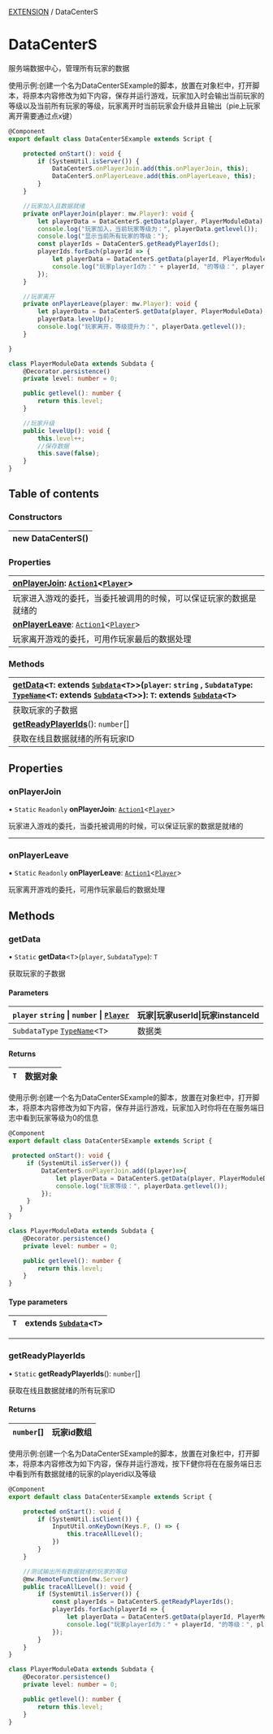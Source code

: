 [EXTENSION](../groups/Extension.EXTENSION.md) / DataCenterS

# DataCenterS <Badge type="tip" text="Class" /> <Score text="DataCenterS" />

<p class="content-big"> 服务端数据中心，管理所有玩家的数据 </p>

<p style="font-size: 14px;"> 使用示例:创建一个名为DataCenterSExample的脚本，放置在对象栏中，打开脚本，将原本内容修改为如下内容，保存并运行游戏，玩家加入时会输出当前玩家的等级以及当前所有玩家的等级，玩家离开时当前玩家会升级并且输出（pie上玩家离开需要通过点x键） </p>

```ts
@Component
export default class DataCenterSExample extends Script {

    protected onStart(): void {
        if (SystemUtil.isServer()) {
            DataCenterS.onPlayerJoin.add(this.onPlayerJoin, this);
            DataCenterS.onPlayerLeave.add(this.onPlayerLeave, this);
        }
    }

    //玩家加入且数据就绪
    private onPlayerJoin(player: mw.Player): void {
        let playerData = DataCenterS.getData(player, PlayerModuleData);
        console.log("玩家加入，当前玩家等级为：", playerData.getlevel());
        console.log("显示当前所有玩家的等级：");
        const playerIds = DataCenterS.getReadyPlayerIds();
        playerIds.forEach(playerId => {
            let playerData = DataCenterS.getData(playerId, PlayerModuleData);
            console.log("玩家playerId为：" + playerId, "的等级：", playerData.getlevel());
        });
    }

    //玩家离开
    private onPlayerLeave(player: mw.Player): void {
        let playerData = DataCenterS.getData(player, PlayerModuleData);
        playerData.levelUp();
        console.log("玩家离开，等级提升为：", playerData.getlevel());
    }

}

class PlayerModuleData extends Subdata {
    @Decorator.persistence()
    private level: number = 0;

    public getlevel(): number {
        return this.level;
    }

    //玩家升级
    public levelUp(): void {
        this.level++;
        //保存数据
        this.save(false);
    }
}
```

## Table of contents

### Constructors <Score text="Constructors" /> 
| **new DataCenterS**()  |
| :----- |

### Properties <Score text="Properties" /> 
| **[onPlayerJoin](mwext.DataCenterS.md#onplayerjoin)**: [`Action1`](mw.Action1.md)<[`Player`](mw.Player.md)\>  |
| :-----|
| 玩家进入游戏的委托，当委托被调用的时候，可以保证玩家的数据是就绪的|
| **[onPlayerLeave](mwext.DataCenterS.md#onplayerleave)**: [`Action1`](mw.Action1.md)<[`Player`](mw.Player.md)\>  |
| 玩家离开游戏的委托，可用作玩家最后的数据处理|

### Methods <Score text="Methods" /> 
| **[getData](mwext.DataCenterS.md#getdata)**<`T`: extends [`Subdata`](mwext.Subdata.md)<`T`\>\>(`player`: `string` \, `SubdataType`: [`TypeName`](../interfaces/mw.TypeName.md)<`T`: extends [`Subdata`](mwext.Subdata.md)<`T`\>\>): `T`: extends [`Subdata`](mwext.Subdata.md)<`T`\>  |
| :-----|
| 获取玩家的子数据|
| **[getReadyPlayerIds](mwext.DataCenterS.md#getreadyplayerids)**(): `number`[]  |
| 获取在线且数据就绪的所有玩家ID|

## Properties

### onPlayerJoin <Score text="onPlayerJoin" /> 

▪ `Static` `Readonly` **onPlayerJoin**: [`Action1`](mw.Action1.md)<[`Player`](mw.Player.md)\>

玩家进入游戏的委托，当委托被调用的时候，可以保证玩家的数据是就绪的

___

### onPlayerLeave <Score text="onPlayerLeave" /> 

▪ `Static` `Readonly` **onPlayerLeave**: [`Action1`](mw.Action1.md)<[`Player`](mw.Player.md)\>

玩家离开游戏的委托，可用作玩家最后的数据处理

## Methods

### getData <Score text="getData" /> 

• `Static` **getData**<`T`\>(`player`, `SubdataType`): `T` <Badge type="tip" text="server" />

获取玩家的子数据

#### Parameters

| `player` `string` \| `number` \| [`Player`](mw.Player.md) |  玩家\|玩家userId\|玩家instanceId |
| :------ | :------ |
| `SubdataType` [`TypeName`](../interfaces/mw.TypeName.md)<`T`\> |  数据类 |

#### Returns

| `T` | 数据对象 |
| :------ | :------ |


<p style="font-size: 14px;"> 使用示例:创建一个名为DataCenterSExample的脚本，放置在对象栏中，打开脚本，将原本内容修改为如下内容，保存并运行游戏，玩家加入时你将在在服务端日志中看到玩家等级为0的信息 </p>

```ts
@Component
export default class DataCenterSExample extends Script {

 protected onStart(): void {
     if (SystemUtil.isServer()) {
         DataCenterS.onPlayerJoin.add((player)=>{
             let playerData = DataCenterS.getData(player, PlayerModuleData);
             console.log("玩家等级：", playerData.getlevel());
         });
     }
   }
}

class PlayerModuleData extends Subdata {
    @Decorator.persistence()
    private level: number = 0;

    public getlevel(): number {
        return this.level;
    }
}
```

#### Type parameters

| `T` | extends [`Subdata`](mwext.Subdata.md)<`T`\> |
| :------ | :------ |

___

### getReadyPlayerIds <Score text="getReadyPlayerIds" /> 

• `Static` **getReadyPlayerIds**(): `number`[] <Badge type="tip" text="server" />

获取在线且数据就绪的所有玩家ID

#### Returns

| `number`[] | 玩家id数组 |
| :------ | :------ |


<p style="font-size: 14px;"> 使用示例:创建一个名为DataCenterSExample的脚本，放置在对象栏中，打开脚本，将原本内容修改为如下内容，保存并运行游戏，按下F健你将在在服务端日志中看到所有数据就绪的玩家的playerid以及等级 </p>

```ts
@Component
export default class DataCenterSExample extends Script {

    protected onStart(): void {
        if (SystemUtil.isClient()) {
            InputUtil.onKeyDown(Keys.F, () => {
                this.traceAllLevel();
            })
        }
    }

    //测试输出所有数据就绪的玩家的等级
    @mw.RemoteFunction(mw.Server)
    public traceAllLevel(): void {
        if (SystemUtil.isServer()) {
            const playerIds = DataCenterS.getReadyPlayerIds();
            playerIds.forEach(playerId => {
                let playerData = DataCenterS.getData(playerId, PlayerModuleData);
                console.log("玩家playerId为：" + playerId, "的等级：", playerData.getlevel());
            });
        }
    }
}

class PlayerModuleData extends Subdata {
    @Decorator.persistence()
    private level: number = 0;

    public getlevel(): number {
        return this.level;
    }
}
```
